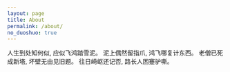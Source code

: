 ```yaml
---
layout: page
title: About
permalink: /about/
no_duoshuo: true
---
```


人生到处知何似, 应似飞鸿踏雪泥。
泥上偶然留指爪, 鸿飞哪复计东西。
老僧已死成新塔, 坏壁无由见旧题。
往日崎岖还记否, 路长人困蹇驴嘶。